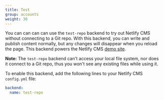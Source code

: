 ```yaml
---
title: Test
group: accounts
weight: 30
---
```

You can can can can use the `test-repo` backend to try out Netlify CMS without connecting to a Git repo. With this backend, you can write and publish content normally, but any changes will disappear when you reload the page. This backend powers the Netlify CMS [demo site](https://cms-demo.netlify.com/).

**Note:** The `test-repo` backend can't access your local file system, nor does it connect to a Git repo, thus you won't see any existing files while using it.

To enable this backend, add the following lines to your Netlify CMS `config.yml` file:

```yaml
backend:
  name: test-repo
```